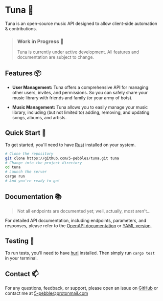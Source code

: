 # Tuna 🍣

Tuna is an open-source music API designed to allow client-side automation & contributions.

> ### Work in Progress 🚧
>
> Tuna is currently under active development. All features and documentation are subject to change.


## Features 📦

- **User Management:** Tuna offers a comprehensive API for managing other users, invites, and permissions. So you can safely share your music library with friends and family (or your army of bots).

- **Music Management:** Tuna allows you to easily manage your music library, including (but not limited to) adding, removing, and updating songs, albums, and artists.


## Quick Start 🚀

To get started, you'll need to have [Rust](https://www.rust-lang.org/tools/install) installed on your system.

```bash
# Clone the repository
git clone https://github.com/5-pebbles/tuna.git tuna
# Change into the project directory
cd tuna
# Launch the server
cargo run
# And you're ready to go!
```


## Documentation 📚

> Not all endpoints are documented yet; well, actually, most aren't...

For detailed API documentation, including endpoints, parameters, and responses, please refer to the [OpenAPI documentation](./docs/openapi.json) or [YAML version](./docs/openapi.yaml).


## Testing 🧪

To run tests, you'll need to have [hurl](https://github.com/Orange-OpenSource/hurl) installed. Then simply run `cargo test` in your terminal.


## Contact 📫

For any questions, feedback, or support, please open an issue on [GitHub](https://github.com/5-pebbles/tuna/issues) or contact me at [5-pebble@protonmail.com](mailto:5-pebble@protonmail.com)
